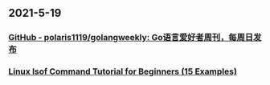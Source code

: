 
## 2021-5-19

### [GitHub - polaris1119/golangweekly: Go语言爱好者周刊，每周日发布](https://github.com/polaris1119/golangweekly)

### [Linux lsof Command Tutorial for Beginners (15 Examples)](https://www.howtoforge.com/linux-lsof-command/)